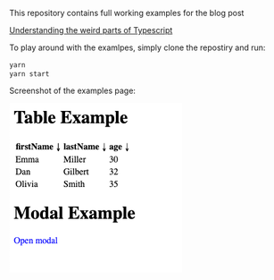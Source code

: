 This repository contains full working examples for the blog post

[Understanding the weird parts of Typescript](https://medium.com/@moshekerbel/understanding-the-weird-parts-of-typescript-20c0fe26d314)

To play around with the examlpes, simply clone the repostiry and run:
```
yarn
yarn start
```

Screenshot of the examples page:


![Alt text](/examples.png?raw=true "Title")

